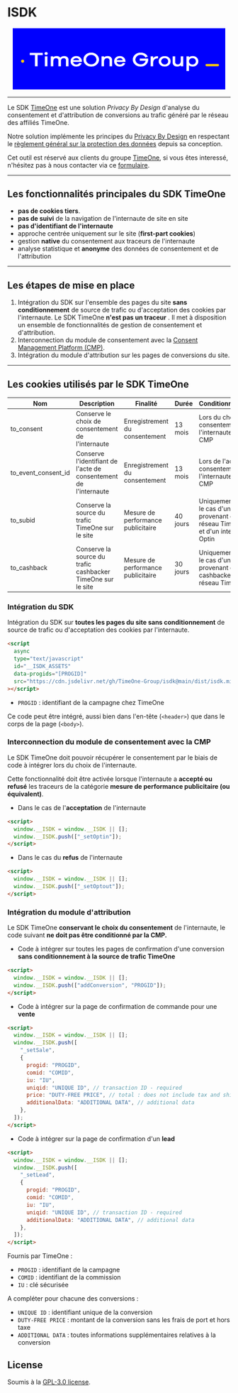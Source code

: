 # ISDK

<p align="center">
    <img src="logo_TimeOneGroup_blanc_jaune_Jpeg_RVB.jpg" alt="Ibis logo" width="480">
</p>

---

Le SDK [TimeOne](https://timeone.io) est une solution _Privacy By Design_ d'analyse du consentement et d'attribution de conversions au trafic généré par le réseau des affiliés TimeOne.

Notre solution implémente les principes du [Privacy By Design](https://fr.wikipedia.org/wiki/Protection_de_la_vie_priv%C3%A9e_d%C3%A8s_la_conception) en respectant le [règlement général sur la protection des données](https://fr.wikipedia.org/wiki/R%C3%A8glement_g%C3%A9n%C3%A9ral_sur_la_protection_des_donn%C3%A9es) depuis sa conception.

Cet outil est réservé aux clients du groupe [TimeOne](https://timeone.io), si vous êtes interessé, n'hésitez pas à nous contacter via ce [formulaire](https://www.timeonegroup.com/contact/).

---

## Les fonctionnalités principales du SDK TimeOne

- **pas de cookies tiers**.
- **pas de suivi** de la navigation de l'internaute de site en site
- **pas d'identifiant de l'internaute**
- approche centrée uniquement sur le site (**first-part cookies**)
- gestion **native** du consentement aux traceurs de l'internaute
- analyse statistique et **anonyme** des données de consentement et de l'attribution

---

## Les étapes de mise en place

1. Intégration du SDK sur l'ensemble des pages du site **sans conditionnement** de source de trafic ou d'acceptation des cookies par l'internaute. Le SDK TimeOne **n'est pas un traceur** . Il met à disposition un ensemble de fonctionnalités de gestion de consentement et d'attribution.
1. Interconnection du module de consentement avec la [Consent Management Platform (CMP)](https://www.cnil.fr/fr/definition/consent-management-platform-cmp-ou-plateforme-de-gestion-du-consentement).
1. Intégration du module d'attribution sur les pages de conversions du site.

---

## Les cookies utilisés par le SDK TimeOne

| Nom                 | Description                                                      | Finalité                           | Durée    | Conditionnement                                                                         | Consentement                                     |
| ------------------- | ---------------------------------------------------------------- | ---------------------------------- | -------- | --------------------------------------------------------------------------------------- | ------------------------------------------------ |
| to_consent          | Conserve le choix de consentement de l'internaute                | Enregistrement du consentement     | 13 mois  | Lors du choix du consentement de l'internaute via le CMP                                | Strictement nécessaire                           |
| to_event_consent_id | Conserve l'identifiant de l'acte de consentement de l'internaute | Enregistrement du consentement     | 13 mois  | Lors de l'acte de consentement de l'internaute via le CMP                               | Consentement                                     |
| to_subid            | Conserve la source du trafic TimeOne sur le site                 | Mesure de performance publicitaire | 40 jours | Uniquement dans le cas d'un trafic provenant du réseau TimeOne et d'un internaute Optin | Consentement                                     |
| to_cashback         | Conserve la source du trafic cashbacker TimeOne sur le site      | Mesure de performance publicitaire | 30 jours | Uniquement dans le cas d'un trafic provenant d'un cashbacker du réseau TimeOne          | Exempté de consentement (strictement necessaire) |

### Intégration du SDK

Intégration du SDK sur **toutes les pages du site sans conditionnement** de source de trafic ou d'acceptation des cookies par l'internaute.

```html
<script
  async
  type="text/javascript"
  id="__ISDK_ASSETS"
  data-progids="[PROGID]"
  src="https://cdn.jsdelivr.net/gh/TimeOne-Group/isdk@main/dist/isdk.min.js"
></script>
```

- `PROGID` : identifiant de la campagne chez TimeOne

Ce code peut être intégré, aussi bien dans l'en-tête (`<header>`) que dans le corps de la page (`<body>`).

### Interconnection du module de consentement avec la CMP

Le SDK TimeOne doit pouvoir récupérer le consentement par le biais de code à intégrer lors du choix de l'internaute.

Cette fonctionnalité doit être activée lorsque l'internaute a **accepté ou refusé** les traceurs de la catégorie **mesure de performance publicitaire (ou équivalent)**.

- Dans le cas de l'**acceptation** de l'internaute

```html
<script>
  window.__ISDK = window.__ISDK || [];
  window.__ISDK.push(["_setOptin"]);
</script>
```

- Dans le cas du **refus** de l'internaute

```html
<script>
  window.__ISDK = window.__ISDK || [];
  window.__ISDK.push(["_setOptout"]);
</script>
```

### Intégration du module d'attribution

Le SDK TimeOne **conservant le choix du consentement** de l'internaute, le code suivant **ne doit pas être conditionné par la CMP.**

- Code à intégrer sur toutes les pages de confirmation d'une conversion **sans conditionnement à la source de trafic TimeOne**

```html
<script>
  window.__ISDK = window.__ISDK || [];
  window.__ISDK.push(["addConversion", "PROGID"]);
</script>
```

- Code à intégrer sur la page de confirmation de commande pour une **vente**

```html
<script>
  window.__ISDK = window.__ISDK || [];
  window.__ISDK.push([
    "_setSale",
    {
      progid: "PROGID",
      comid: "COMID",
      iu: "IU",
      uniqid: "UNIQUE ID", // transaction ID - required
      price: "DUTY-FREE PRICE", // total : does not include tax and shipping - required
      additionalData: "ADDITIONAL DATA", // additional data
    },
  ]);
</script>
```

- Code à intégrer sur la page de confirmation d'un **lead**

```html
<script>
  window.__ISDK = window.__ISDK || [];
  window.__ISDK.push([
    "_setLead",
    {
      progid: "PROGID",
      comid: "COMID",
      iu: "IU",
      uniqid: "UNIQUE ID", // transaction ID - required
      additionalData: "ADDITIONAL DATA", // additional data
    },
  ]);
</script>
```

Fournis par TimeOne :

- `PROGID` : identifiant de la campagne
- `COMID` : identifiant de la commission
- `IU` : clé sécurisée

A compléter pour chacune des conversions :

- `UNIQUE ID` : identifiant unique de la conversion
- `DUTY-FREE PRICE` : montant de la conversion sans les frais de port et hors taxe
- `ADDITIONAL DATA` : toutes informations supplémentaires relatives à la conversion

## License

Soumis à la [GPL-3.0 license](LICENSE).
